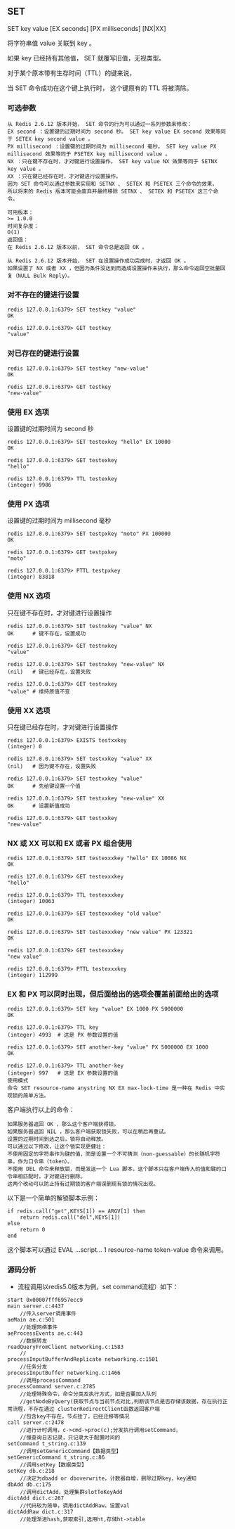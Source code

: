 ## SET

SET key value [EX seconds] [PX milliseconds] [NX|XX]

将字符串值 value 关联到 key 。

如果 key 已经持有其他值， SET 就覆写旧值，无视类型。

对于某个原本带有生存时间（TTL）的键来说，

当 SET 命令成功在这个键上执行时， 这个键原有的 TTL 将被清除。

### 可选参数

```
从 Redis 2.6.12 版本开始， SET 命令的行为可以通过一系列参数来修改：
EX second ：设置键的过期时间为 second 秒。 SET key value EX second 效果等同于 SETEX key second value 。
PX millisecond ：设置键的过期时间为 millisecond 毫秒。 SET key value PX millisecond 效果等同于 PSETEX key millisecond value 。
NX ：只在键不存在时，才对键进行设置操作。 SET key value NX 效果等同于 SETNX key value 。
XX ：只在键已经存在时，才对键进行设置操作。
因为 SET 命令可以通过参数来实现和 SETNX 、 SETEX 和 PSETEX 三个命令的效果，
所以将来的 Redis 版本可能会废弃并最终移除 SETNX 、 SETEX 和 PSETEX 这三个命令。

可用版本：
>= 1.0.0
时间复杂度：
O(1)
返回值：
在 Redis 2.6.12 版本以前， SET 命令总是返回 OK 。
```

```
从 Redis 2.6.12 版本开始， SET 在设置操作成功完成时，才返回 OK 。
如果设置了 NX 或者 XX ，但因为条件没达到而造成设置操作未执行，那么命令返回空批量回复（NULL Bulk Reply）。
```

### 对不存在的键进行设置

```
redis 127.0.0.1:6379> SET testkey "value"
OK

redis 127.0.0.1:6379> GET testkey
"value"
```

### 对已存在的键进行设置

```
redis 127.0.0.1:6379> SET testkey "new-value"
OK

redis 127.0.0.1:6379> GET testkey
"new-value"
```

### 使用 EX 选项

设置键的过期时间为 second 秒

```
redis 127.0.0.1:6379> SET testexkey "hello" EX 10000
OK

redis 127.0.0.1:6379> GET testexkey
"hello"

redis 127.0.0.1:6379> TTL testexkey
(integer) 9986
```

### 使用 PX 选项

设置键的过期时间为 millisecond 毫秒

```
redis 127.0.0.1:6379> SET testpxkey "moto" PX 100000
OK

redis 127.0.0.1:6379> GET testpxkey
"moto"

redis 127.0.0.1:6379> PTTL testpxkey
(integer) 83818

```

### 使用 NX 选项

只在键不存在时，才对键进行设置操作

```
redis 127.0.0.1:6379> SET testnxkey "value" NX
OK      # 键不存在，设置成功

redis 127.0.0.1:6379> GET testnxkey
"value"

redis 127.0.0.1:6379> SET testnxkey "new-value" NX
(nil)   # 键已经存在，设置失败

redis 127.0.0.1:6379> GET testnxkey
"value" # 维持原值不变
```

### 使用 XX 选项

只在键已经存在时，才对键进行设置操作

```
redis 127.0.0.1:6379> EXISTS testxxkey
(integer) 0

redis 127.0.0.1:6379> SET testxxkey "value" XX
(nil)   # 因为键不存在，设置失败

redis 127.0.0.1:6379> SET testxxkey "value"
OK      # 先给键设置一个值

redis 127.0.0.1:6379> SET testxxkey "new-value" XX
OK      # 设置新值成功

redis 127.0.0.1:6379> GET testxxkey
"new-value"
```

### NX 或 XX 可以和 EX 或者 PX 组合使用

```
redis 127.0.0.1:6379> SET testexxxkey "hello" EX 10086 NX
OK

redis 127.0.0.1:6379> GET testexxxkey
"hello"

redis 127.0.0.1:6379> TTL testexxxkey
(integer) 10063

redis 127.0.0.1:6379> SET testexxxkey "old value"
OK

redis 127.0.0.1:6379> SET testexxxkey "new value" PX 123321
OK

redis 127.0.0.1:6379> GET testexxxkey
"new value"

redis 127.0.0.1:6379> PTTL testexxxkey
(integer) 112999
```

### EX 和 PX 可以同时出现，但后面给出的选项会覆盖前面给出的选项

```
redis 127.0.0.1:6379> SET key "value" EX 1000 PX 5000000
OK

redis 127.0.0.1:6379> TTL key
(integer) 4993  # 这是 PX 参数设置的值

redis 127.0.0.1:6379> SET another-key "value" PX 5000000 EX 1000
OK

redis 127.0.0.1:6379> TTL another-key
(integer) 997   # 这是 EX 参数设置的值
使用模式
命令 SET resource-name anystring NX EX max-lock-time 是一种在 Redis 中实现锁的简单方法。
```

客户端执行以上的命令：

```
如果服务器返回 OK ，那么这个客户端获得锁。
如果服务器返回 NIL ，那么客户端获取锁失败，可以在稍后再重试。
设置的过期时间到达之后，锁将自动释放。
可以通过以下修改，让这个锁实现更健壮：
不使用固定的字符串作为键的值，而是设置一个不可猜测（non-guessable）的长随机字符串，作为口令串（token）。
不使用 DEL 命令来释放锁，而是发送一个 Lua 脚本，这个脚本只在客户端传入的值和键的口令串相匹配时，才对键进行删除。
这两个改动可以防止持有过期锁的客户端误删现有锁的情况出现。
```

以下是一个简单的解锁脚本示例：

```
if redis.call("get",KEYS[1]) == ARGV[1] then
    return redis.call("del",KEYS[1])
else
    return 0
end
```
这个脚本可以通过 EVAL ...script... 1 resource-name token-value 命令来调用。

### 源码分析
* 流程调用以redis5.0版本为例，set command流程）如下：

```
start 0x00007fff6957ecc9
main server.c:4437
    //传入server调用事件
aeMain ae.c:501
    //处理网络事件
aeProcessEvents ae.c:443
    //数据转发
readQueryFromClient networking.c:1583
    //  
processInputBufferAndReplicate networking.c:1501
    //任务分发
processInputBuffer networking.c:1466
    //调用processCommand
processCommand server.c:2785
    //处理特殊命令，命令分类及执行方式，如是否要加入队列
    //getNodeByQuery(获取节点与当前节点对比,判断该节点是否存储该数据，存在执行正常流程，不存在通过 clusterRedirectClient函数返回客户端
    //包含key不存在，节点挂了，已经迁移等情况
call server.c:2478
    //进行计时调用，c->cmd->proc(c);分发执行调用setCommand，
    //慢查询日志记录，只记录大于配置时间的
setCommand t_string.c:139
    //调用setGenericCommand【数据类型】
setGenericCommand t_string.c:86
    //调用setKey【数据类型】
setKey db.c:218
    //决定为dbadd or dboverwrite，计数器自增，删除过期key，key通知
dbAdd db.c:175
    //调用dictAdd，处理集群slotToKeyAdd
dictAdd dict.c:267
    //代码较为简单，调用dictAddRaw，设置val
dictAddRaw dict.c:317
    //处理渐进hash,获取索引,选用ht,存储ht->table
    

```
